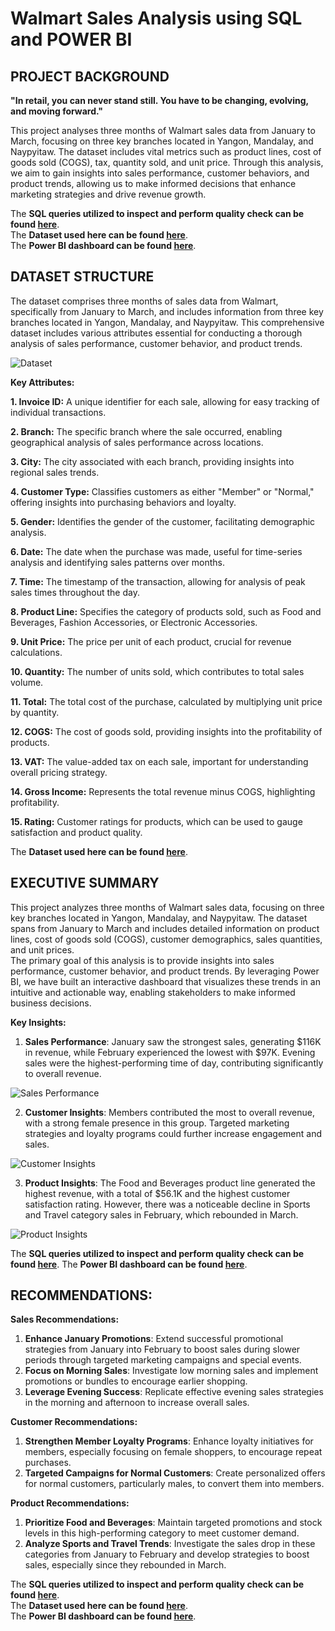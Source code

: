 # Walmart Sales Analysis using SQL and POWER BI

## PROJECT BACKGROUND

**"In retail, you can never stand still. You have to be changing, evolving, and moving forward."**

This project analyses three months of Walmart sales data from January to March, focusing on three key branches located in Yangon, Mandalay, and Naypyitaw. The dataset includes vital metrics such as product lines, cost of goods sold (COGS), tax, quantity sold, and unit price. Through this analysis, we aim to gain insights into sales performance, customer behaviors, and product trends, allowing us to make informed decisions that enhance marketing strategies and drive revenue growth.  

The **SQL queries utilized to inspect and perform quality check can be found [here](https://github.com/NishaChandila/Walmart_sales/blob/main/walmart.sql)**.  
The **Dataset used here can be found [here](https://github.com/NishaChandila/Walmart_sales/blob/main/WalmartSalesData.csv.csv)**.  
The **Power BI dashboard can be found [here](https://github.com/NishaChandila/Walmart_sales/blob/main/Walmart-Sales-Dashboard.pdf)**.

## DATASET STRUCTURE

The dataset comprises three months of sales data from Walmart, specifically from January to March, and includes information from three key branches located in Yangon, Mandalay, and Naypyitaw. This comprehensive dataset includes various attributes essential for conducting a thorough analysis of sales performance, customer behavior, and product trends.

![Dataset](https://github.com/NishaChandila/project-assets/blob/main/walmart-dataset.jpg)


**Key Attributes:**

**1. Invoice ID:** A unique identifier for each sale, allowing for easy tracking of individual transactions.

**2. Branch:** The specific branch where the sale occurred, enabling geographical analysis of sales performance across locations.

**3. City:** The city associated with each branch, providing insights into regional sales trends.

**4. Customer Type:** Classifies customers as either "Member" or "Normal," offering insights into purchasing behaviors and loyalty.

**5. Gender:** Identifies the gender of the customer, facilitating demographic analysis.

**6. Date:** The date when the purchase was made, useful for time-series analysis and identifying sales patterns over months.

**7. Time:** The timestamp of the transaction, allowing for analysis of peak sales times throughout the day.

**8. Product Line:** Specifies the category of products sold, such as Food and Beverages, Fashion Accessories, or Electronic Accessories.

**9. Unit Price:** The price per unit of each product, crucial for revenue calculations.

**10. Quantity:** The number of units sold, which contributes to total sales volume.

**11. Total:** The total cost of the purchase, calculated by multiplying unit price by quantity.

**12. COGS:** The cost of goods sold, providing insights into the profitability of products.

**13. VAT:** The value-added tax on each sale, important for understanding overall pricing strategy.

**14. Gross Income:** Represents the total revenue minus COGS, highlighting profitability.

**15. Rating:** Customer ratings for products, which can be used to gauge satisfaction and product quality.


The **Dataset used here can be found [here](https://github.com/NishaChandila/Walmart_sales/blob/main/WalmartSalesData.csv.csv)**.

## EXECUTIVE SUMMARY

This project analyzes three months of Walmart sales data, focusing on three key branches located in Yangon, Mandalay, and Naypyitaw. The dataset spans from January to March and includes detailed information on product lines, cost of goods sold (COGS), customer demographics, sales quantities, and unit prices.  
The primary goal of this analysis is to provide insights into sales performance, customer behavior, and product trends. By leveraging Power BI, we have built an interactive dashboard that visualizes these trends in an intuitive and actionable way, enabling stakeholders to make informed business decisions.


**Key Insights:**

1. **Sales Performance**: January saw the strongest sales, generating $116K in revenue, while February experienced the lowest with $97K. Evening sales were the highest-performing time of day, contributing significantly to overall revenue.

![Sales Performance](https://github.com/NishaChandila/project-assets/blob/main/walmart1.jpg?raw=true)


2. **Customer Insights**: Members contributed the most to overall revenue, with a strong female presence in this group. Targeted marketing strategies and loyalty programs could further increase engagement and sales.

![Customer Insights](https://github.com/NishaChandila/project-assets/blob/main/walmart2.jpg)

   
3. **Product Insights**: The Food and Beverages product line generated the highest revenue, with a total of $56.1K and the highest customer satisfaction rating. However, there was a noticeable decline in Sports and Travel category sales in February, which rebounded in March.

![Product Insights](https://github.com/NishaChandila/project-assets/blob/main/walmart3.jpg)


The **SQL queries utilized to inspect and perform quality check can be found [here](https://github.com/NishaChandila/Walmart_sales/blob/main/walmart.sql)**.
The **Power BI dashboard can be found [here](https://github.com/NishaChandila/Walmart_sales/blob/main/Walmart-Sales-Dashboard.pdf)**.

## RECOMMENDATIONS:

**Sales Recommendations:**
1. **Enhance January Promotions**: Extend successful promotional strategies from January into February to boost sales during slower periods through targeted marketing campaigns and special events.
2. **Focus on Morning Sales**: Investigate low morning sales and implement promotions or bundles to encourage earlier shopping.
3. **Leverage Evening Success**: Replicate effective evening sales strategies in the morning and afternoon to increase overall sales.

**Customer Recommendations:**
1. **Strengthen Member Loyalty Programs**: Enhance loyalty initiatives for members, especially focusing on female shoppers, to encourage repeat purchases.
2. **Targeted Campaigns for Normal Customers**: Create personalized offers for normal customers, particularly males, to convert them into members.

**Product Recommendations:**
1. **Prioritize Food and Beverages**: Maintain targeted promotions and stock levels in this high-performing category to meet customer demand.
2. **Analyze Sports and Travel Trends**: Investigate the sales drop in these categories from January to February and develop strategies to boost sales, especially since they rebounded in March.
   
The **SQL queries utilized to inspect and perform quality check can be found [here](https://github.com/NishaChandila/Walmart_sales/blob/main/walmart.sql)**.  
The **Dataset used here can be found [here](https://github.com/NishaChandila/Walmart_sales/blob/main/WalmartSalesData.csv.csv)**.  
The **Power BI dashboard can be found [here](https://github.com/NishaChandila/Walmart_sales/blob/main/Walmart-Sales-Dashboard.pdf)**.
